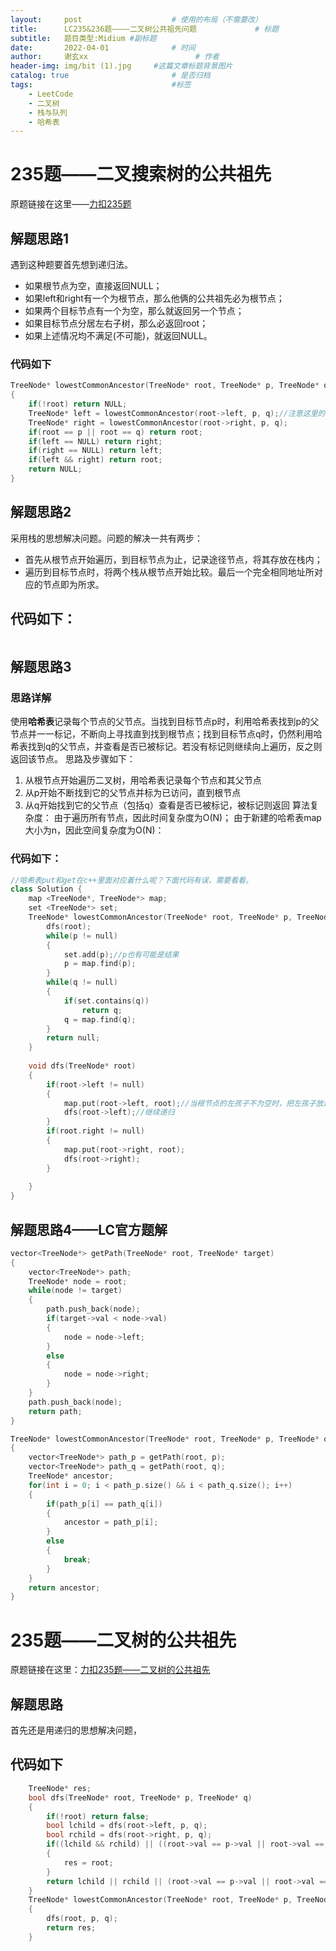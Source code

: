 ```yaml
---
layout:     post   				    # 使用的布局（不需要改）
title:      LC235&236题————二叉树公共祖先问题				# 标题 
subtitle:   题目类型:Midium #副标题
date:       2022-04-01 				# 时间
author:     谢玄xx 						# 作者
header-img: img/bit (1).jpg 	#这篇文章标题背景图片
catalog: true 						# 是否归档
tags:								#标签
    - LeetCode
    - 二叉树
    - 栈与队列
    - 哈希表
---
```


# 235题——二叉搜索树的公共祖先

原题链接在这里——[力扣235题](https://leetcode-cn.com/problems/lowest-common-ancestor-of-a-binary-search-tree/)


## 解题思路1

遇到这种题要首先想到递归法。

* 如果根节点为空，直接返回NULL；
* 如果left和right有一个为根节点，那么他俩的公共祖先必为根节点；
* 如果两个目标节点有一个为空，那么就返回另一个节点；
* 如果目标节点分居左右子树，那么必返回root；
* 如果上述情况均不满足(不可能)，就返回NULL。

### 代码如下
```CPP
TreeNode* lowestCommonAncestor(TreeNode* root, TreeNode* p, TreeNode* q)
{
	if(!root) return NULL;
	TreeNode* left = lowestCommonAncestor(root->left, p, q);//注意这里的TreeNode*可以写成auto
	TreeNode* right = lowestCommonAncestor(root->right, p, q);
	if(root == p || root == q) return root;
	if(left == NULL) return right;
	if(right == NULL) return left;
	if(left && right) return root;
	return NULL;
}
```


## 解题思路2

采用栈的思想解决问题。问题的解决一共有两步：

* 首先从根节点开始遍历，到目标节点为止，记录途径节点，将其存放在栈内；
* 遍历到目标节点时，将两个栈从根节点开始比较。最后一个完全相同地址所对应的节点即为所求。

## 代码如下：

```CPP

```

## 解题思路3

### 思路详解
使用<strong>哈希表</strong>记录每个节点的父节点。当找到目标节点p时，利用哈希表找到p的父节点并一一标记，不断向上寻找直到找到根节点；找到目标节点q时，仍然利用哈希表找到q的父节点，并查看是否已被标记。若没有标记则继续向上遍历，反之则返回该节点。
思路及步骤如下：
1. 从根节点开始遍历二叉树，用哈希表记录每个节点和其父节点
2. 从p开始不断找到它的父节点并标为已访问，直到根节点
3. 从q开始找到它的父节点（包括q）查看是否已被标记，被标记则返回
算法复杂度：
由于遍历所有节点，因此时间复杂度为O(N)；
由于新建的哈希表map大小为n，因此空间复杂度为O(N)： 



### 代码如下：

```CPP
//哈希表put和get在c++里面对应着什么呢？下面代码有误，需要看看。
class Solution {
    map <TreeNode*, TreeNode*> map;
    set <TreeNode*> set;
    TreeNode* lowestCommonAncestor(TreeNode* root, TreeNode* p, TreeNode* q) {
        dfs(root);
        while(p != null)
        {
            set.add(p);//p也有可能是结果
            p = map.find(p);
        }
        while(q != null)
        {
            if(set.contains(q))
                return q;
            q = map.find(q);
        }
        return null;
    }
    
    void dfs(TreeNode* root)
    {        
        if(root->left != null)
        {
            map.put(root->left, root);//当根节点的左孩子不为空时，把左孩子放进哈希表
            dfs(root->left);//继续递归
        }
        if(root.right != null)
        {
            map.put(root->right, root);
            dfs(root->right);
        }
        
    }
}
```

## 解题思路4——LC官方题解

```CPP
vector<TreeNode*> getPath(TreeNode* root, TreeNode* target)
{
	vector<TreeNode*> path;
	TreeNode* node = root;
	while(node != target)
	{
		path.push_back(node);
		if(target->val < node->val)
		{
			node = node->left;
		}
		else
		{
			node = node->right;
		}
	}
	path.push_back(node);
	return path;
}

TreeNode* lowestCommonAncestor(TreeNode* root, TreeNode* p, TreeNode* q)
{
	vector<TreeNode*> path_p = getPath(root, p);
	vector<TreeNode*> path_q = getPath(root, q);
	TreeNode* ancestor;
	for(int i = 0; i < path_p.size() && i < path_q.size(); i++)
	{
		if(path_p[i] == path_q[i])
		{
			ancestor = path_p[i];
		}
		else
		{
			break;
		}
	}
	return ancestor;
}
```


# 235题——二叉树的公共祖先

原题链接在这里：[力扣235题——二叉树的公共祖先](https://leetcode-cn.com/problems/lowest-common-ancestor-of-a-binary-tree/solution/)

## 解题思路

首先还是用递归的思想解决问题，

## 代码如下

```CPP
	TreeNode* res;
    bool dfs(TreeNode* root, TreeNode* p, TreeNode* q)
    {
        if(!root) return false;
        bool lchild = dfs(root->left, p, q);
        bool rchild = dfs(root->right, p, q);
        if((lchild && rchild) || ((root->val == p->val || root->val == q->val) && (lchild || rchild)))
        {
            res = root;
        }
        return lchild || rchild || (root->val == p->val || root->val == q->val);
    }
    TreeNode* lowestCommonAncestor(TreeNode* root, TreeNode* p, TreeNode* q) 
	{
        dfs(root, p, q);
        return res;     
    }
```

